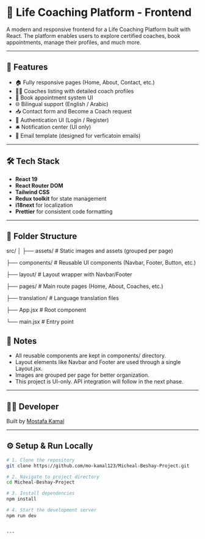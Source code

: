 # 🧠 Life Coaching Platform - Frontend

A modern and responsive frontend for a Life Coaching Platform built with React. The platform enables users to explore certified coaches, book appointments, manage their profiles, and much more.

---

## 🚀 Features

- 🏠 Fully responsive pages (Home, About, Contact, etc.)
- 👨‍🏫 Coaches listing with detailed coach profiles
- 📆 Book appointment system UI
- 🌐 Bilingual support (English / Arabic)
- 📥 Contact form and Become a Coach request
- 🔐 Authentication UI (Login / Register)
- 🛎️ Notification center (UI only)
- 📧 Email template (designed for verficatoin emails)

---

## 🛠️ Tech Stack

- **React 19**
- **React Router DOM**
- **Tailwind CSS**
- **Redux toolkit** for state management 
- **i18next** for localization
- **Prettier** for consistent code formatting

---

## 📁 Folder Structure

src/
│
├── assets/ # Static images and assets (grouped per page)


├── components/ # Reusable UI components (Navbar, Footer, Button, etc.)


├── layout/ # Layout wrapper with Navbar/Footer


├── pages/ # Main route pages (Home, About, Coaches, etc.)


├── translation/ # Language translation files


├── App.jsx # Root component


└── main.jsx # Entry point

## 📌 Notes


- All reusable components are kept in components/ directory.
- Layout elements like Navbar and Footer are used through a single Layout.jsx.
- Images are grouped per page for better organization.
- This project is UI-only. API integration will follow in the next phase.


---

## 👨‍💻 Developer

Built by [Mostafa Kamal](https://mo-kamal-portfolio.netlify.app)


---

## ⚙️ Setup & Run Locally

```bash
# 1. Clone the repository
git clone https://github.com/mo-kamal123/Micheal-Beshay-Project.git

# 2. Navigate to project directory
cd Micheal-Beshay-Project

# 3. Install dependencies
npm install

# 4. Start the development server
npm run dev


---

